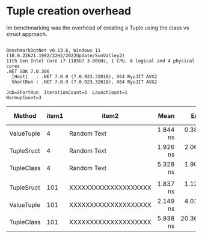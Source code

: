 # Tuple creation overhead

Im benchmarking was the overhead of creating a Tuple using the class vs struct approach.

```

BenchmarkDotNet v0.13.6, Windows 11 (10.0.22621.1992/22H2/2022Update/SunValley2)
11th Gen Intel Core i7-1185G7 3.00GHz, 1 CPU, 8 logical and 4 physical cores
.NET SDK 7.0.306
  [Host]   : .NET 7.0.9 (7.0.923.32018), X64 RyuJIT AVX2
  ShortRun : .NET 7.0.9 (7.0.923.32018), X64 RyuJIT AVX2

Job=ShortRun  IterationCount=3  LaunchCount=1  
WarmupCount=3  

```
|     Method | item1 |                item2 |     Mean |      Error |    StdDev |    StdErr |      Min |      Max |          Op/s | Ratio |   Gen0 | Allocated | Alloc Ratio |
|----------- |------ |--------------------- |---------:|-----------:|----------:|----------:|---------:|---------:|--------------:|------:|-------:|----------:|------------:|
| ValueTuple |     4 |          Random Text | 1.844 ns |  0.3814 ns | 0.0209 ns | 0.0121 ns | 1.831 ns | 1.868 ns | 542,424,945.7 |  0.96 |      - |         - |          NA |
| TupleSruct |     4 |          Random Text | 1.926 ns |  2.0656 ns | 0.1132 ns | 0.0654 ns | 1.836 ns | 2.053 ns | 519,248,550.8 |  1.00 |      - |         - |          NA |
| TupleClass |     4 |          Random Text | 5.328 ns |  1.9047 ns | 0.1044 ns | 0.0603 ns | 5.210 ns | 5.408 ns | 187,679,846.1 |  2.77 | 0.0051 |      32 B |          NA |
|            |       |                      |          |            |           |           |          |          |               |       |        |           |             |
| TupleSruct |   101 | XXXXXXXXXXXXXXXXXXXX | 1.837 ns |  1.1222 ns | 0.0615 ns | 0.0355 ns | 1.777 ns | 1.900 ns | 544,441,222.0 |  1.00 |      - |         - |          NA |
| ValueTuple |   101 | XXXXXXXXXXXXXXXXXXXX | 2.149 ns |  4.0149 ns | 0.2201 ns | 0.1271 ns | 1.932 ns | 2.372 ns | 465,373,152.6 |  1.17 |      - |         - |          NA |
| TupleClass |   101 | XXXXXXXXXXXXXXXXXXXX | 5.938 ns | 20.3630 ns | 1.1162 ns | 0.6444 ns | 5.294 ns | 7.227 ns | 168,395,335.0 |  3.22 | 0.0051 |      32 B |          NA |
